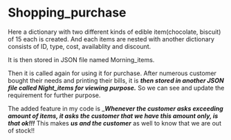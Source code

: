# Shopping_purchase

Here a dictionary with two different kinds of edible item(chocolate, biscuit) of 15 each is created. And each items are nested with another dictionary consists of ID, type, cost, availablity and discount.

It is then stored in JSON file named Morning_items.

Then it is called again for using it for purchase.
After numerous customer bought their needs and printing their bills, it is ***then stored in another JSON file called Night_items for viewing purpose.*** So we can see and update the requirement for further purpose.

The added feature in my code is ____Whenever the customer asks exceeding amount of items, it asks the customer that we have this amount only, is that ok!!!___ 
This makes ***us and the customer*** as well to know that we are out of stock!!
